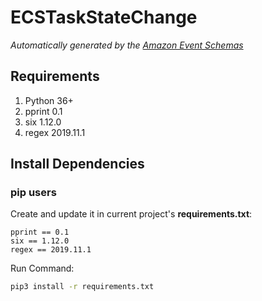 # ECSTaskStateChange

*Automatically generated by the [Amazon Event Schemas](https://aws.amazon.com/)*

## Requirements

1. Python 36+
2. pprint 0.1
3. six 1.12.0
4. regex 2019.11.1

## Install Dependencies
### pip users

Create and update it in current project's **requirements.txt**:

```
pprint == 0.1
six == 1.12.0
regex == 2019.11.1
```

Run Command:

```sh
pip3 install -r requirements.txt
```
